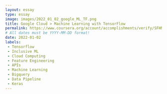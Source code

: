 ```yaml
---
layout: essay
type: essay
image: images/2022_01_02_google_ML_TF.png
title: Google Cloud > Machine Learning with TensorFlow
permalink: https://www.coursera.org/account/accomplishments/verify/SFHN944WJRYF
# All dates must be YYYY-MM-DD format!
date: 2022-01-02
labels:
 - Tensorflow
 - Inclusive ML
 - Cloud Computing
 - Feature Engineering
 - APIs
 - Machine Learning
 - Bigquery
 - Data Pipeline
 - Keras
---
```



